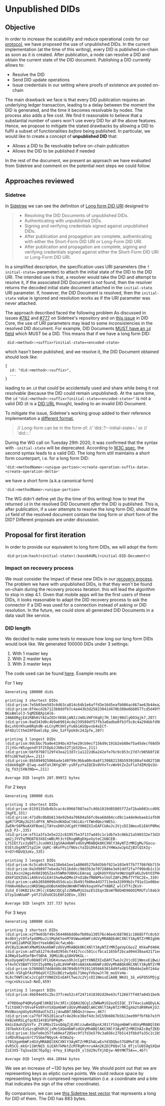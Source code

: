 # Unpublished DIDs

## Objective

In order to increase the scalability and reduce operational costs for our [protocol](./protocol-v0.3.md), we have 
proposed the use of unpublished DIDs. In the current implementation (at the time of this writing), every DID is 
published on-chain as soon as it is created. After publication, a node can resolve a DID and obtain the current state of
the DID document. Publishing a DID currently allows to:
- Resolve the DID
- Send DID update operations
- Issue credentials in our setting where proofs of existence are posted on-chain

The main drawback we face is that every DID publication requires an underlying ledger transaction, leading to a delay
between the moment the DID is generated, and the time it becomes resolvable by nodes. The process also adds a fee cost.
We find it reasonable to believe that a substantial number of users won't use every DID for all the above features. 
Hence, we propose to mitigate the stated drawbacks by allowing a DID to fulfil a subset of functionalities _before_
being published. In particular, we would like to create a concept of **unpublished DID** that: 
- Allows a DID to Be resolvable before on-chain publication 
- Allows the DID to be published if needed

In the rest of the document, we present an approach we have evaluated from Sidetree and comment on the potential next 
steps we could follow.


## Approaches reviewed

### Sidetree

In [Sidetree](https://identity.foundation/sidetree/spec/) we can see the definition of 
[Long form DID URI](https://identity.foundation/sidetree/spec/#long-form-did-uris) designed to

> * Resolving the DID Documents of unpublished DIDs.
> * Authenticating with unpublished DIDs.
> * Signing and verifying credentials signed against unpublished DIDs.
> * After publication and propagation are complete, authenticating with either the Short-Form DID URI or Long-Form DID URI.
> * After publication and propagation are complete, signing and verifying credentials signed against either the Short-Form DID URI or Long-Form DID URI.

In a simplified description, the specification uses URI parameters (the `?initial-state=` parameter) to attach the 
initial state of the DID to the DID URI. The intended use is that, a resolver would take the DID and attempt to resolve
it, if the associated DID Document is not found, then the resolver returns the decoded initial state document attached 
in the `initial-state` URI parameter. If, however, the DID Document is resolved, then the `initial-state` value is 
ignored and resolution works as if the URI parameter was never attached.

The approach described faced the following problem
As discussed in issues [#782](https://github.com/decentralized-identity/sidetree/issues/782) and 
[#777](https://github.com/decentralized-identity/sidetree/issues/777) on Sidetree's repository and on
[this issue](https://github.com/w3c/did-core/issues/337) in DID Core, the use of URI parameters may lead to some
inconsistencies in the resolved DID document. For example, DID Documents 
[MUST have an `id` field](https://w3c.github.io/did-core/#did-subject) which MUST be a DID. This means that if we have
a long form DID: 
  
  ```
   did:<method>:<suffix>?initial-state=<encoded-state>
  ```
   
which hasn't been published, and we resolve it, the DID Document obtained should look like:
   
  ```
  {
    id: "did:<method>:<suffix>",
    ...
  } 
  ```

leading to an `id` that could be accidentally used and share while being it not resolvable (because the DID could 
remain unpublished). At the same time, the `id` `"did:<method>:<suffix>?initial-state=<encoded-state>"` is not a valid
DID (it is a [DID URL](https://w3c.github.io/did-core/#did-url-syntax) though), leading to an invalid DID Document.

To mitigate the issue, Sidetree's working group added to their reference implementation a 
[different format](https://github.com/decentralized-identity/sidetree/commit/b6945a9286d053e8254b604c8926ce35dc21d47c#diff-e4b25c798093490e1f72b171527e6596R54),

> // Long-form can be in the form of:
> // 'did:<methodName>:<unique-portion>?-<methodName>-initial-state=<create-operation-suffix-data>.<create-operation-delta>' or
> // 'did:<methodName>:<unique-portion>:<create-operation-suffix-data>.<create-operation-delta>'

During the WG call on Tuesday 29th 2020, it was confirmed that the syntax with `-initial-state` will be deprecated.
According to [W3C spec](https://w3c.github.io/did-core/#did-syntax), the second syntax leads to a valid DID.
The long form still maintains a short form counterpart, i.e. for a long form DID:

```
'did:<methodName>:<unique-portion>:<create-operation-suffix-data>.<create-operation-delta>'
```

we have a short form (a.k.a canonical form)

```
'did:<methodName>:<unique-portion>
```
 
The WG didn't define yet (by the time of this writing) how to treat the returned `id` in the resolved DID Document 
_after_ the DID is published. This is, after publication, if a user attempts to resolve the long form DID, should the
`id` field of the resolved document contain the long form or short form of the DID? Different proposals are under 
discussion.

## Proposal for first iteration

In order to provide our equivalent to long form DIDs, we will adopt the form:

```
 did:prism:hash(<initial-state>):base64URL(<initial-DID-Document>)
```

### Impact on recovery process

We must consider the impact of these new DIDs in our [recovery process](./key-derivation.md#did-recovery).
The problem we have with unpublished DIDs, is that they won't be found on-chain during the recovery process iteration.
this will lead the algorithm to stop in step 4.1. Given that mobile apps will be the first users of these DIDs, it looks
reasonable to adapt the DID recovery process to ask the connector if a DID was used for a connection instead of asking
 or DID resolution. In the future, we could store all generated DID Documents in a data vault like service.

### DID length

We decided to make some tests to measure how long our long form DIDs would look like.
We generated 100000 DIDs under 3 settings:
1. With 1 master key
2. With 2 master keys
3. With 3 master keys

The code used can be found [here](../../node/test/src/io/iohk/atala/prism/node/poc/EncodedSizes.scala).
Example results are:

For 1 key
```
Generating 100000 dids

printing 3 shortest DIDs
(did:prism:7e5b03ee503c6d63ca814c64b1e6affd3e16d5eafb086ac667ae63b44ea23f2b:CmAKXhJcCgdtYXN0ZXIwEAFCTwoJc2VjcDI1NmsxEiA4BHOH6oJYfe_pVSqXl69HcRW304Mk4ExOwJye9VWcGBogOBL32BWDzjqnSqoQss8x_qv_02fwyrEL13QCKT9KRoQ=,207)
(did:prism:8f4ecd2b7123b0ddfb7c4a443b3d25823041d470b388e6bb0577cd5d49f9b8a9:CmEKXxJdCgdtYXN0ZXIwEAFCUAoJc2VjcDI1NmsxEiEA-NGsBmlol3-5qMZ6BXp1Al6-24NAORgjEA1RBhHiYAIaIEDrXK8kjANIzJmOLVHFtKq0j7H_l8Uj96UlyDO3qjk7,207)
(did:prism:0ad343d0c4b9a69014cde239589df57fb3a0adbe0fb3f5c8c4a294bbfd9827cb:CmEKXxJdCgdtYXN0ZXIwEAFCUAoJc2VjcDI1NmsxEiEA-BxLxhOrKhum0RqhdN-eLCnyMtXHlyYu6b1ASOpvxb4aICf-6F4DzlCthmI0FDomlzbp_GHo_5zFfpUk9c24Jpfe,207)

printing 3 longest DIDs
(did:prism:0dcbbc7ba0e4194bc43fee20cb9ecf156d9c191b2eb88e75a45decf68d56665c:CmIKYBJeCgdtYXN0ZXIwEAFCUQoJc2VjcDI1NmsxEiEA55RbxHRgZ1zB3rSpHjYuclIF_9G7yhGgWGi7fc6JxVIaIQCEu6hOdE-JljVGcrW5zgendY3fZtDpbJJbNsS2Tjb32Q==,211)
(did:prism:bbf07987129f43ea213d7c1a1222d6a242efe76c9c853c27d7c90560f287c10d:CmIKYBJeCgdtYXN0ZXIwEAFCUQoJc2VjcDI1NmsxEiEA5_5gl70kwcDvl5gKH2_AJzry1cT2XZHSBfS1dmQTIY0aIQDiK3AHz9ilWDgqWXOFCbyIMlDgYWh9C5-NTni6EYwdjA==,211)
(did:prism:8b5094925066ade140f99c9bba00c0a8f139882138b5939180af4d827388c1f8:CmIKYBJeCgdtYXN0ZXIwEAFCUQoJc2VjcDI1NmsxEiEA6NKGFL-n5dek0qQP-Qlwq-ea6TatJNYgCNY-ysRfyzYaIQCDs0VVxTcvWn9tZxZufla7dIMzQsSU-Jg_fU3j5XWJNQ==,211)

Average DID length 207.99972 bytes
```

For 2 keys
```
Generating 100000 dids

printing 3 shortest DIDs
(did:prism:8159135db4b3cac4c09667087ea7c46b1019d85885f72af2bab083ccd092c5d4:Cr0BCroBEloKB21hc3RlcjAQAUJNCglzZWNwMjU2azESHj2JQyzK59GApMJoM5O28nQho9tpIOonINJRUWIE1hogbnHhV4pZQM0eAMBUQ0MC6g0Sa9uF87G74kmN6DvBFpQSXAoHbWFzdGVyMRABQk8KCXNlY3AyNTZrMRIgI9WfWp31w4eQOOEQF2mzVZCednBNIYugJQwL42wkrQYaIFR2BcIwYSnmXEBVbVaYmfz6DOcPPDEgSfVZOK-2kgFE,331)
(did:prism:471d8c0b8b813de92b4a70604a56fc0ea68d84ccd9c1a4de9ebaeb1afb906235:CsABCr0BElwKB21hc3RlcjAQAUJPCglzZWNwMjU2azESIEQ0OMfxIlt-qpR7lPGNy2G2SldPY8_NPm3ndKkDaCt6GiAirtTWn0QeztWE5i-ZwENrS6PNoAXXFBom1jTAYoxD6hJdCgdtYXN0ZXIxEAFCUAoJc2VjcDI1NmsxEiEAtP0Rm24Fn2Mg6S67SMlBCvoZ09LgKZvwpf26TlxCj7caIH4n2UvHcNYIY6k7EDBtgyDptgpcgR5EWxaf-pLO_PJ-,335)
(did:prism:ef51a3fa3e5e222c819575e3f137ad45c1c1db7e3c06b21a590332e73d20953b:CsABCr0BEl0KB21hc3RlcjAQAUJQCglzZWNwMjU2azESIQDE_vSfeNUmoyV-qm2jJYVTqTMQ8T83X8IsWBLMt3ctERogNRgDXpxUyteC2kBCEB-L7SIEt7ivJyBETjJcuUHX1IgSXAoHbWFzdGVyMRABQk8KCXNlY3AyNTZrMRIgMu7Gocu-ESEtzbgXNT2tpZzH_UqRC-8KoFPu1fNUscYaIDiDhA1LVhJYHWazwJpGZjB3lQ1kIy-VrO7rRDVQ3zKv,335)

printing 3 longest DIDs
(did:prism:6c5ca0c67ea138eb41ee1a8060527b8d3bbf921e103e977b77786f6b71567000:CsIBCr8BEl0KB21hc3RlcjAQAUJQCglzZWNwMjU2azESIQCHJNU9sXhHZy3EdgzfGjzClA0B9PVJbe2apsG0ljhdqRogJnESFoQd9AjqBgIcaKmwyCYnVm6tHucyAOcCq59BtfcSXgoHbWFzdGVyMRABQlEKCXNlY3AyNTZrMRIhAJqTQ7CzDZ8d02kXFFlw_Do5sEiKpZdtRQLAw9EqhEi9GiEAtMlOZRfGivpnfpDbn7uDBZTb5Rj3Y3rTgSfIdAFhQP0=,339)
(did:prism:0a3d98977ebeda7d11bddcc98d3b3e7072886e3e91ddf2fa7f99bdb1c110b00a:CsIBCr8BEl0KB21hc3RlcjAQAUJQCglzZWNwMjU2azESIFWdJTyU0lf-lbiLKxcn2Ags4V88I0QSZash5WRm7UBUGiEAnaq_ipQkUUYXUaYe9WzUqdFa6LOv6tOIPH4Rfm4vmhQSXgoHbWFzdGVyMRABQlEKCXNlY3AyNTZrMRIhAMdis1_dwKgyV02uZQCfvx0O9J-dXkP1DXZUbiiA9kVvGiEAtShw9wGDMe1FnO1Be7MANPknlhUlZAPsZMbf7YT6C2E=,339)
(did:prism:ca6b2058009b455dca1c3b491fb06e4d37713eda32099b2cf91e31e06befb569:CsIBCr8BEl4KB21hc3RlcjAQAUJRCglzZWNwMjU2azESIQDS7RopaBAO6dq3l9TBD_x-FhHAvH68wszcHKDSWguUUBohAO0eUWnWHTHNVXoqsHYwfYABRZ_wlCVTfcZKsV-ZuSd_El0KB21hc3RlcjEQAUJQCglzZWNwMjU2azESIEqn3DsW7NdGHD96OOIMXUTzl0ab3m5v4oaWZHqqbjNVGiEA3kk0XVALFtm-U7zp1oWUaAP-y4fJlUVoUCDiE6h1OEU=,339)

Average DID length 337.737 bytes
```

For 3 keys
```
Generating 100000 dids

printing 3 shortest DIDs
(did:prism:e2f9e03bf49c5644066dd6efb09a130576c46e4c687861c18685ffc0c63f0bce:Cp0CCpoCEl0KB21hc3RlcjAQAUJQCglzZWNwMjU2azESIFgi7BOQhH8RtgZist8Ag416pL_JYBfaP0RsO21FI2JaGiEA2bzA4iPnrvX-8cdbVjytOfafp48MGuJiSMqhKYenM70SWwoHbWFzdGVyMRABQk4KCXNlY3AyNTZrMRIgbHxvyJdH5S_0ZhI4L2sh_hEdrixpAJ3eE3lpHfh-bYYaH12aRPGE3QntYeekBH24cfwLmbb-dVCByILWvWtXMwMSXAoHbWFzdGVyMhABQk8KCXNlY3AyNTZrMRIgeVpCGozZ_KhkwPd46HJnkcqmdDckGVJHLJgyuxjvh5saIHt3BeIApG6jqj84ZP66AfsTUpuNQP1BSVLzdhcQLoPD,459)
(did:prism:ad7a81274c0a0295dcf4417ccc501ccfbca1165bf2bcad94430aa42171ed173d:Cp0CCpoCElwKB21hc3RlcjAQAUJPCglzZWNwMjU2azESIBWIwCfSj6MtNG29Z_t7-AJRWyd1w95efBnf5BhA_3QMGiBLq18HV9KGL--BusOyqeWInFu98A0lVFLUGK4snwus9hJcCgdtYXN0ZXIxEAFCTwoJc2VjcDI1NmsxEiBwLUQ1jTnE8JdPcf_C41tyd7Y2loCkGlykfslZy0g4ShogUco4yJ-vf4vhCV3BATY33tI5ybM6y1y8L8VHP4BtnAASXAoHbWFzdGVyMhABQk8KCXNlY3AyNTZrMRIgAY_UwVb48SGeOxspuFTqEYWedQOCL_6lyd198ABWTfcaIBifedeOY8K3CKAZf06S1BG3fGodNzN3jAfi5oV1usmI,459)
(did:prism:b7800057dd8d48c86709db5f9191105666301449fa481f0bd4e2e0f244af2745:Cp0CCpoCElwKB21hc3RlcjAQAUJPCglzZWNwMjU2azESIGrZ5TSsDsQCUVwUs0wIe-wCkh-VSFgDfAsP06qVCYZZGiBEztwdpOi71HeyYVkowJt70_moGYxHe-5L8cT0WTcmCxJcCgdtYXN0ZXIxEAFCTwoJc2VjcDI1NmsxEiA8B_NKd1_1G_eGFO5SPDjg3Am0xWQKX7opBwVV5XU02hogenHpXX30EfTwbZCQhyLNRMaZDQFcfJk5t6f1V1c0v1wSXAoHbWFzdGVyMhABQk8KCXNlY3AyNTZrMRIgGMcERNmpRhx04j39poUvu1TMVpnSVjvoaez5WW3oKEMaICRim4pqzKYerpkkxmalZAC_NSA-rngcnUkzsiw3-NeD,459)

printing 3 longest DIDs
(did:prism:4bb94e65c2bc37fc4e52c4f2471418302d26e43cf126677f407a0451be9a7c22:CqECCp4CEl4KB21hc3RlcjAQAUJRCglzZWNwMjU2azESIQCdzPQA1RFTIpEp1CJNwO0wqe1qz5JawnI8sDlZfrkw5BohANF1qt5111DzBKPYsnrSjm01zJ--_470DQopP4QRyGgHEl0KB21hc3RlcjEQAUJQCglzZWNwMjU2azESIQC_IY74aciuAQDyLAZjXGwaq1QDfHd27okxcGXm6OOVUxogEhbKgQWBZTWzRrjLkpAg4c-TiCtOXK7rOVvoFkV8FnYSXQoHbWFzdGVyMhABQlAKCXNlY3AyNTZrMRIgXm2tdR9ReKjOJi2H3YtvQPkaSO06zkFjAKR_WDHYzJMaIQDUI8-MVdBoinpUUy0zRX8aUlhZ1ij4nwDBfJB6QnJrow==,467)
(did:prism:ca7fbf765201acafc4e20ce38ef4dc3d159b6067b5b13ee99ffbf6b7e3f6facc:CqECCp4CEl0KB21hc3RlcjAQAUJQCglzZWNwMjU2azESIAqGJ2KqLJ3rfQ-hkB2eKRSLgfqcN314tB1F0P6gM-6kGiEAohZpSVfv_ZYiMQv2IosQdgZjEzNlzzwBeGDpnXJ01lYSXgoHbWFzdGVyMRABQlEKCXNlY3AyNTZrMRIhAKyAvzd6NmegIuPYsQKU6brHjjrkEoTyuCWfui7vQZ05GiEA8yogy0Ex_MbjWq_a6U-J97bekXrEzGzcqKhOh3CjxMcSXQoHbWFzdGVyMhABQlAKCXNlY3AyNTZrMRIhAIcBqfZKEmKSudx6j4D_g_V4UMwFmRsBGQ1ncX6s3l1vGiAhXUWh5fgnfAFnZhGHh6rElvI8XaVfI6gBbdT2UriRDw==,467)
(did:prism:33afe0e357fa60eaf205ec9f1fd3e579c3a656c27b5143fbbdfa35c2c2b5916d:CqECCp4CEl0KB21hc3RlcjAQAUJQCglzZWNwMjU2azESIQCwxcy1xkqJcbETa07ucq1GrlEfmCSj9S6U5PwuDOb58BogIzMlA9N-1sRDsRSwpsUrC755bmfNQyok-6tWa2q-cT8SXgoHbWFzdGVyMRABQlEKCXNlY3AyNTZrMRIhALwExYd3DQbo37G8MvF3E-0q-dvR5CG_mkGr11WtNd3_GiEAh7kMetZcM7RgMrnru4An2K2ECP8QvCl6_0TjslU8S9gSXQoHbWFzdGVyMhABQlAKCXNlY3AyNTZrMRIgRF_1TeGjfM64opVJOQfOPbqoldGQgdw-ZiE3X5-TqIoaIQC7Epdgj-kYey_E1RqnIO_slSU29uTXjhDjw-N0tMKT5A==,467)

Average DID length 464.28944 bytes
```

We see an increase of ~130 bytes per key. We should point out that we are representing keys as eliptic curve points. 
We could reduce space by representing keys in compresed representation (i.e. a coordinate and a bite that indicates the
sign of the other coordinate).

By comparison, we can see [this Sidetree test vector](https://github.com/decentralized-identity/sidetree/blob/master/tests/fixtures/longFormDid/longFormDid.txt)
that represents a long for DID of them. The DID has 883 bytes. 
